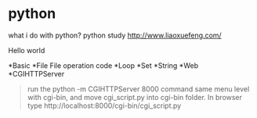 # python

what i do with python?
python study http://www.liaoxuefeng.com/

Hello world

*Basic
*File
	File operation code 
*Loop
*Set
*String
*Web
*CGIHTTPServer
>run the python -m CGIHTTPServer 8000 command same menu level with cgi-bin,
and move cgi_script.py into cgi-bin folder.
In browser type http://localhost:8000/cgi-bin/cgi_script.py

